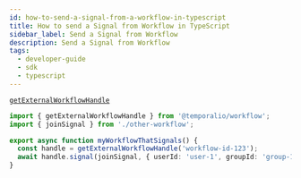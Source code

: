 ```yaml
---
id: how-to-send-a-signal-from-a-workflow-in-typescript
title: How to send a Signal from Workflow in TypeScript
sidebar_label: Send a Signal from Workflow
description: Send a Signal from Workflow
tags:
  - developer-guide
  - sdk
  - typescript
---
```


[`getExternalWorkflowHandle`](https://typescript.temporal.io/api/namespaces/workflow#getexternalworkflowhandle)

```typescript
import { getExternalWorkflowHandle } from '@temporalio/workflow';
import { joinSignal } from './other-workflow';

export async function myWorkflowThatSignals() {
  const handle = getExternalWorkflowHandle('workflow-id-123');
  await handle.signal(joinSignal, { userId: 'user-1', groupId: 'group-1' });
}
```
